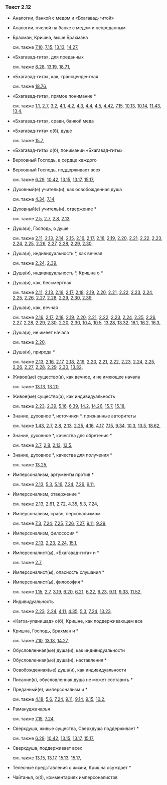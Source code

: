 ### Текст 2.12
	
- Аналогии, банкой с медом и «Бхагавад-гитой»

	
- Аналогии, пчелой на банке с медом и непреданным

	
- Брахман, Кришна, выше Брахмана

	см. также  [7.10](../07/0710.md),  [7.15](../07/0715.md),  [13.13](../13/1313.md),  [14.27](../14/1427.md), 
	
- «Бхагавад-гита», для преданных

	см. также  [8.28](../08/0828.md),  [13.19](../13/1319.md),  [18.71](../18/1871.md), 
	
- «Бхагавад-гита», как, трансцендентная

	см. также  [18.76](../18/1876.md), 
	
- «Бхагавад-гита», прямое понимание *

	см. также  [1.1](../01/0101.md),  [2.7](../02/0207.md),  [3.2](../03/0302.md),  [4.1](../04/0401.md),  [4.2](../04/0402.md),  [4.3](../04/0403.md),  [4.4](../04/0404.md),  [4.5](../04/0405.md),  [4.42](../04/0442.md),  [7.15](../07/0715.md),  [10.13](../10/1013.md),  [10.14](../10/1014.md),  [11.43](../11/1143.md),  [13.4](../13/1304.md), 
	
- «Бхагавад-гита», сравн, банкой меда

	
- «Бхагавад-гита» о(б), душе

	см. также  [15.7](../15/1507.md), 
	
- «Бхагавад-гита» о(б), понимании «Бхагавад-гиты»

	
- Верховный Господь, в сердце каждого

	
- Верховный Господь, поддерживает всех

	см. также  [6.29](../06/0629.md),  [10.42](../10/1042.md),  [13.15](../13/1315.md),  [13.17](../13/1317.md),  [15.17](../15/1517.md), 
	
- Духовный(е) учитель(и), как освобожденная душа

	см. также  [4.34](../04/0434.md),  [7.14](../07/0714.md), 
	
- Духовный(е) учитель(и), отвержение *

	см. также  [2.5](../02/0205.md),  [2.7](../02/0207.md),  [2.8](../02/0208.md),  [2.13](../02/0213.md), 
	
- Душа(и), Господь, о душе

	см. также  [2.11](../02/0211.md),  [2.13](../02/0213.md),  [2.14](../02/0214.md),  [2.15](../02/0215.md),  [2.16](../02/0216.md),  [2.17](../02/0217.md),  [2.18](../02/0218.md),  [2.19](../02/0219.md),  [2.20](../02/0220.md),  [2.21](../02/0221.md),  [2.22](../02/0222.md),  [2.23](../02/0223.md),  [2.24](../02/0224.md),  [2.25](../02/0225.md),  [2.26](../02/0226.md),  [2.27](../02/0227.md),  [2.28](../02/0228.md),  [2.29](../02/0229.md),  [2.30](../02/0230.md), 
	
- Душа(и), индивидуальность *, как вечная

	см. также  [2.24](../02/0224.md),  [2.39](../02/0239.md), 
	
- Душа(и), индивидуальность *, Кришна о *

	
- Душа(и), как, бессмертная

	см. также  [2.11](../02/0211.md),  [2.13](../02/0213.md),  [2.16](../02/0216.md),  [2.17](../02/0217.md),  [2.18](../02/0218.md),  [2.19](../02/0219.md),  [2.20](../02/0220.md),  [2.21](../02/0221.md),  [2.22](../02/0222.md),  [2.23](../02/0223.md),  [2.24](../02/0224.md),  [2.25](../02/0225.md),  [2.26](../02/0226.md),  [2.27](../02/0227.md),  [2.28](../02/0228.md),  [2.29](../02/0229.md),  [2.30](../02/0230.md),  [2.39](../02/0239.md), 
	
- Душа(и), как, вечная

	см. также  [2.16](../02/0216.md),  [2.17](../02/0217.md),  [2.18](../02/0218.md),  [2.19](../02/0219.md),  [2.20](../02/0220.md),  [2.21](../02/0221.md),  [2.22](../02/0222.md),  [2.23](../02/0223.md),  [2.24](../02/0224.md),  [2.25](../02/0225.md),  [2.26](../02/0226.md),  [2.27](../02/0227.md),  [2.28](../02/0228.md),  [2.29](../02/0229.md),  [2.30](../02/0230.md),  [2.20](../02/0220.md),  [2.30](../02/0230.md),  [10.4](../10/1004.md),  [10.5](../10/1005.md),  [13.28](../13/1328.md),  [13.32](../13/1332.md),  [16.1](../16/1601.md),  [16.2](../16/1602.md),  [16.3](../16/1603.md), 
	
- Душа(и), не имеет начала

	см. также  [2.20](../02/0220.md), 
	
- Душа(и), природа *

	см. также  [2.13](../02/0213.md),  [2.16](../02/0216.md),  [2.17](../02/0217.md),  [2.18](../02/0218.md),  [2.19](../02/0219.md),  [2.20](../02/0220.md),  [2.21](../02/0221.md),  [2.22](../02/0222.md),  [2.23](../02/0223.md),  [2.24](../02/0224.md),  [2.25](../02/0225.md),  [2.26](../02/0226.md),  [2.27](../02/0227.md),  [2.28](../02/0228.md),  [2.29](../02/0229.md),  [2.30](../02/0230.md),  [13.32](../13/1332.md), 
	
- Живое(ые) существо(а), как вечное, и не имеющее начала

	см. также  [13.13](../13/1313.md),  [13.20](../13/1320.md), 
	
- Живое(ые) существо(а), как индивидуальность

	см. также  [2.23](../02/0223.md),  [2.39](../02/0239.md),  [5.16](../05/0516.md),  [6.39](../06/0639.md),  [14.2](../14/1402.md),  [14.26](../14/1426.md),  [15.7](../15/1507.md),  [15.18](../15/1518.md), 
	
- Знание, духовное *, источники *, признанные авторитеты

	см. также  [1.43](../01/0143.md),  [2.7](../02/0207.md),  [2.8](../02/0208.md),  [2.13](../02/0213.md),  [2.25](../02/0225.md),  [4.16](../04/0416.md),  [4.17](../04/0417.md),  [7.15](../07/0715.md),  [9.34](../09/0934.md),  [10.3](../10/1003.md),  [13.5](../13/1305.md),  [18.62](../18/1862.md), 
	
- Знание, духовное *, качества для обретения *

	см. также  [2.7](../02/0207.md),  [2.8](../02/0208.md),  [2.13](../02/0213.md),  [13.5](../13/1305.md), 
	
- Знание, духовное *, качества для получения *

	см. также  [13.25](../13/1325.md), 
	
- Имперсонализм, аргументы против *

	см. также  [2.13](../02/0213.md),  [5.3](../05/0503.md),  [5.16](../05/0516.md),  [7.24](../07/0724.md),  [7.26](../07/0726.md),  [9.11](../09/0911.md), 
	
- Имперсонализм, отвержение *

	см. также  [2.13](../02/0213.md),  [2.61](../02/0261.md),  [2.72](../02/0272.md),  [4.35](../04/0435.md),  [5.3](../05/0503.md),  [7.24](../07/0724.md), 
	
- Имперсонализм, сравн, персонализмом

	см. также  [7.3](../07/0703.md),  [7.24](../07/0724.md),  [7.25](../07/0725.md),  [7.26](../07/0726.md),  [7.27](../07/0727.md),  [9.11](../09/0911.md),  [9.29](../09/0929.md), 
	
- Имперсонализм, философия *

	см. также  [2.13](../02/0213.md),  [2.23](../02/0223.md),  [2.24](../02/0224.md),  [15.1](../15/1501.md), 
	
- Имперсоналист(ы), «Бхагавад-гита» и *

	см. также  [2.7](../02/0207.md), 
	
- Имперсоналист(ы), опасность слушания *

	
- Имперсоналист(ы), философия *

	см. также  [1.15](../01/0115.md),  [2.7](../02/0207.md),  [3.19](../03/0319.md),  [6.20](../06/0620.md),  [6.21](../06/0621.md),  [6.22](../06/0622.md),  [6.23](../06/0623.md),  [9.11](../09/0911.md),  [9.33](../09/0933.md),  [11.52](../11/1152.md), 
	
- Индивидуальность

	см. также  [2.23](../02/0223.md),  [2.24](../02/0224.md),  [4.11](../04/0411.md),  [4.35](../04/0435.md),  [5.3](../05/0503.md),  [7.24](../07/0724.md),  [13.23](../13/1323.md), 
	
- «Катха-упанишад» о(б), Кришне, как поддерживающем все

	
- Кришна, Господь, Брахман и *

	см. также  [7.10](../07/0710.md),  [13.13](../13/1313.md),  [14.27](../14/1427.md), 
	
- Обусловленная(ые) душа(и), как индивидуальности

	
- Обусловленная(ые) душа(и), наставления *

	
- Освобожденная(ые) душа(и), как индивидуальности

	
- Писание(я), обусловленная душа не может составить *

	
- Преданный(е), имперсонализм и *

	см. также  [4.18](../04/0418.md),  [5.6](../05/0506.md),  [7.24](../07/0724.md),  [9.11](../09/0911.md),  [9.14](../09/0914.md),  [9.15](../09/0915.md),  [10.2](../10/1002.md), 
	
- Рамануджачарья

	см. также  [7.15](../07/0715.md),  [7.24](../07/0724.md), 
	
- Сверхдуша, живые существа, Сверхдуша поддерживает *

	см. также  [6.29](../06/0629.md),  [10.42](../10/1042.md),  [13.15](../13/1315.md),  [13.17](../13/1317.md),  [15.17](../15/1517.md), 
	
- Сверхдуша, поддерживает всех

	см. также  [13.15](../13/1315.md),  [13.17](../13/1317.md),  [15.13](../15/1513.md),  [15.17](../15/1517.md), 
	
- Телесные представления о жизни, Кришна осуждает *

	
- Чайтанья, о(б), комментариях имперсоналистов

